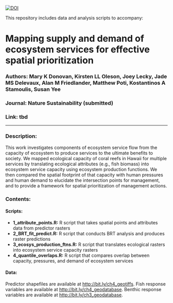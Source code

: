 [![DOI](https://zenodo.org/badge/147867464.svg)](https://zenodo.org/badge/latestdoi/147867464)

This repository includes data and analysis scripts to accompany:

# Mapping supply and demand of ecosystem services for effective spatial prioritization

### Authors: Mary K Donovan, Kirsten LL Oleson, Joey Lecky, Jade MS Delevaux, Alan M Friedlander, Matthew Poti, Kostantinos A Stamoulis, Susan Yee
### Journal: Nature Sustainability (submitted)
### Link: tbd

-----

### Description:
This work investigates components of ecosystem service flow from the capacity of ecosystem to produce services to the ultimate benefits to society. We mapped ecological capacity of coral reefs in Hawaii for multiple services by translating ecological attributes (e.g., fish biomass) into ecosystem service capacity using ecosystem production functions. We then compared the spatial footprint of that capacity with human pressures and human demand to elucidate the intersection points for management, and to provide a framework for spatial prioritization of management actions.

### Contents:
#### Scripts:
* **1_attribute_points.R:** R script that takes spatial points and attributes data from predictor rasters
* **2_BRT_fit_predict.R:** R script that conducts BRT analysis and produces raster predictions
* **3_ecosys_production_ftns.R:** R script that translates ecological rasters into ecosystem service capacity rasters
* **4_quantile_overlaps.R:** R script that compares overlap between capacity, pressures, and demand of ecosystem services

#### Data:
Predictor shapefiles are available at <http://bit.ly/ch4_geotiffs>. Fish response variables are available at <http://bit.ly/ch4_geodatabase>. Benthic response variables are available at <http://bit.ly/ch3_geodatabase>.

